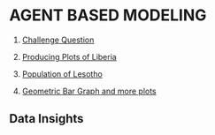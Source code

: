 # AGENT BASED MODELING

1. [Challenge Question](https://dpuri-wm.github.io/Agent-Based-Modelling/ChallengeQuestion)

2. [Producing Plots of Liberia](https://dpuri-wm.github.io/Agent-Based-Modelling/Homework1)

3. [Population of Lesotho](https://dpuri-wm.github.io/Agent-Based-Modelling/Homework2)

4. [Geometric Bar Graph and more plots](https://dpuri-wm.github.io/Agent-Based-Modelling/GeometricPlot)

## Data Insights
